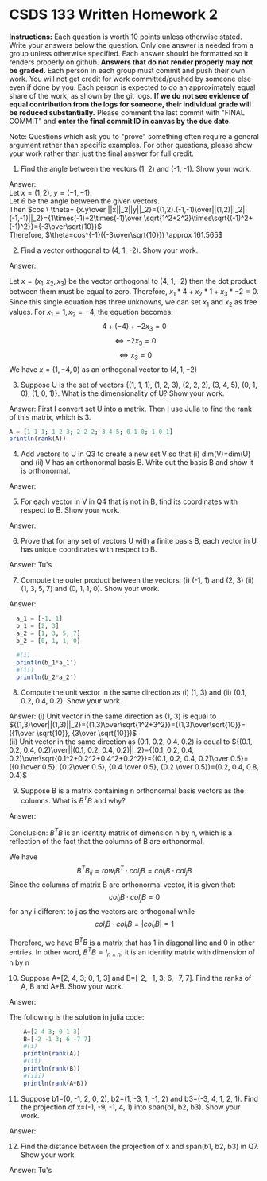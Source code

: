 # CSDS 133 Written Homework 2
**Instructions:** Each question is worth 10 points unless otherwise stated. Write your answers below the question. Only one answer is needed from a group unless otherwise specified. Each answer should be formatted so it renders properly on github. **Answers that do not render properly may not be graded.** Each person in each group must commit and push their own work. You will not get credit for work committed/pushed by someone else even if done by you. Each person is expected to do an approximately equal share of the work, as shown by the git logs. **If we do not see evidence of equal contribution from the logs for someone, their individual grade will be reduced substantially.** Please comment the last commit with "FINAL COMMIT" and **enter the final commit ID in canvas by the due date.**

Note: Questions which ask you to "prove" something often require a general argument rather than specific examples. For other questions, please show your work rather than just the final answer for full credit.

1. Find the angle between the vectors (1, 2) and (-1, -1). Show your work.

Answer:\
Let $x=(1,2)$, $y=(-1,-1)$.\
Let $\theta$ be the angle between the given vectors.\
Then $cos \ \theta= {x.y\over ||x||_2||y||_2}={(1,2).(-1,-1)\over||(1,2)||_2||(-1,-1)||_2}={1\times(-1)+2\times(-1)\over \sqrt{1^2+2^2}\times\sqrt{(-1)^2+(-1)^2}}={-3\over\sqrt{10}}$\
Therefore, $\theta=cos^{-1}({-3\over\sqrt{10}}) \approx 161.565$

2. Find a vector orthogonal to (4, 1, -2). Show your work. 

Answer: 

Let $x = (x_1, x_2, x_3)$ be the vector orthogonal to (4, 1, -2) then the dot product between them must be equal to zero. Therefore, $x_1*4 + x_2*1 + x_3*-2=0$. Since this single equation has three unknowns, we can set $x_1$ and $x_2$ as free values. For $x_1=1, x_2 =-4$, the equation becomes: $$4 + (-4) + -2x_3 = 0$$ $$\Leftrightarrow -2x_3 = 0$$ $$\Leftrightarrow x_3 =0$$ We have $x=(1, -4, 0)$ as an orthogonal vector to $(4, 1, -2)$


3. Suppose U is the set of vectors {(1, 1, 1), (1, 2, 3), (2, 2, 2), (3, 4, 5), (0, 1, 0), (1, 0, 1)}. What is the dimensionality of U? Show your work.

Answer: First I convert set U into a matrix. Then I use Julia to find the rank of this matrix, which is 3.

```julia
A = [1 1 1; 1 2 3; 2 2 2; 3 4 5; 0 1 0; 1 0 1]
println(rank(A))
```

4. Add vectors to U in Q3 to create a new set V so that (i) dim(V)=dim(U) and (ii) V has an orthonormal basis B. Write out the basis B and show it is orthonormal.

Answer: 

5.  For each vector in V in Q4 that is not in B, find its coordinates with respect to B. Show your work.

Answer: 

6. Prove that for any set of vectors U with a finite basis B, each vector in U has unique coordinates with respect to B.

Answer: Tu's

7. Compute the outer product between the vectors: (i) (-1, 1) and (2, 3) (ii) (1, 3, 5, 7) and (0, 1, 1, 0). Show your work.

Answer:  
```julia
  a_1 = [-1, 1]
  b_1 = [2, 3]
  a_2 = [1, 3, 5, 7]
  b_2 = [0, 1, 1, 0]

  #(i)
  println(b_1*a_1')
  #(ii)
  println(b_2*a_2')
```

8. Compute the unit vector in the same direction as (i) (1, 3) and (ii) (0.1, 0.2, 0.4, 0.2). Show your work.

Answer:
(i) Unit vector in the same direction as (1, 3) is equal to ${(1,3)\over||(1,3)||_2}={(1,3)\over\sqrt{1^2+3^2}}={(1,3)\over\sqrt{10}}=({1\over \sqrt{10}}, {3\over \sqrt{10}})$\
(ii) Unit vector in the same direction as (0.1, 0.2, 0.4, 0.2) is equal to ${(0.1, 0.2, 0.4, 0.2)\over||(0.1, 0.2, 0.4, 0.2)||_2}={(0.1, 0.2, 0.4, 0.2)\over\sqrt{0.1^2+0.2^2+0.4^2+0.2^2}}={(0.1, 0.2, 0.4, 0.2)\over 0.5}=({0.1\over 0.5}, {0.2\over 0.5}, {0.4 \over 0.5}, {0.2 \over 0.5})=(0.2, 0.4, 0.8, 0.4)$

9. Suppose B is a matrix containing n orthonormal basis vectors as the columns. What is $B^{T}B$ and why?

Answer:

Conclusion: $B^{T}B$ is an identity matrix of dimension n by n, which is a reflection of the fact that the columns of B are orthonormal. 

We have $$B^{T}B_{ij}=row_iB^{T}\cdot col_jB=col_iB\cdot col_jB$$ Since the columns of matrix B are orthonormal vector, it is given that: $$col_iB\cdot col_jB=0$$ for any i different to j as the vectors are orthogonal while $$col_iB\cdot col_iB=|col_iB|=1$$

Therefore, we have $B^{T}B$ is a matrix that has 1 in diagonal line and 0 in other entries. In other word, $B^{T}B = I_{n\times n}$; it is an identity matrix with dimension of n by n


10. Suppose A=[2, 4, 3; 0, 1, 3] and B=[-2, -1, 3; 6, -7, 7]. Find the ranks of A, B and A+B. Show your work.

Answer:

 The following is the solution in julia code: 
```julia 
    A=[2 4 3; 0 1 3]
    B=[-2 -1 3; 6 -7 7]
    #(i)
    println(rank(A))
    #(ii)
    println(rank(B))
    #(iii)
    println(rank(A+B))
```

11. Suppose b1=(0, -1, 2, 0, 2), b2=(1, -3, 1, -1, 2) and b3=(-3, 4, 1, 2, 1). Find the projection of x=(-1, -9, -1, 4, 1) into span(b1, b2, b3). Show your work.

Answer: 

12. Find the distance between the projection of x and span(b1, b2, b3) in Q7. Show your work.

Answer: Tu's
